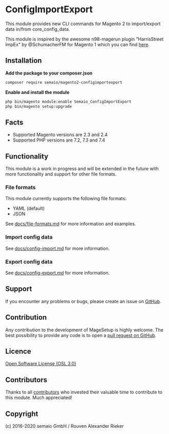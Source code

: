# ConfigImportExport

This module provides new CLI commands for Magento 2 to import/export data in/from core_config_data.

This module is inspired by the awesome n98-magerun plugin "HarrisStreet ImpEx" by @SchumacherFM for Magento 1 which you can find [here](https://github.com/Zookal/HarrisStreet-ImpEx).

## Installation

**Add the package to your composer.json**

```bash
composer require semaio/magento2-configimportexport
```


**Enable and install the module**

```bash
php bin/magento module:enable Semaio_ConfigImportExport
php bin/magento setup:upgrade
```


## Facts

* Supported Magento versions are 2.3 and 2.4
* Supported PHP versions are 7.2, 7.3 and 7.4


## Functionality

This module is a work in progress and will be extended in the future with more functionality and support for other file formats.


### File formats

This module currently supports the following file formats:

* YAML (default)
* JSON

See [docs/file-formats.md](docs/file-formats.md) for more information and examples.


### Import config data

See [docs/config-import.md](docs/config-import.md) for more information.


### Export config data

See [docs/config-export.md](docs/config-export.md) for more information.


## Support

If you encounter any problems or bugs, please create an issue on [GitHub](https://github.com/semaio/Magento2-ConfigImportExport/issues).


## Contribution

Any contribution to the development of MageSetup is highly welcome. The best possibility to provide any code is to open a [pull request on GitHub](https://help.github.com/articles/using-pull-requests).


## Licence

[Open Software License (OSL 3.0)](http://opensource.org/licenses/osl-3.0.php)


## Contributors

Thanks to all [contributors](https://github.com/semaio/Magento2-ConfigImportExport/graphs/contributors) who invested their valuable time to contribute to this module. Much appreciated!


## Copyright

(c) 2016-2020 semaio GmbH / Rouven Alexander Rieker
